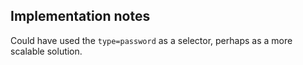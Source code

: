 ## Implementation notes

Could have used the  ``` type=password ``` as a selector, perhaps as a more scalable solution.

